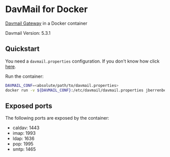 # DavMail for Docker

[Davmail Gateway](http://davmail.sourceforge.net/) in a Docker container

Davmail Version: 5.3.1

## Quickstart

You need a `davmail.properties` configuration. If you don't know how click [here](http://davmail.sourceforge.net/serversetup.html).

Run the container:

``` bash
DAVMAIL_CONF=<absolute/path/to/davmail.properties>
docker run -v ${DAVMAIL_CONF}:/etc/davmail/davmail.properties jberrenberg/davmail
```

## Exposed ports

The following ports are exposed by the container:

* caldav: 1443
* imap: 1993
* ldap: 1636
* pop: 1995
* smtp: 1465
